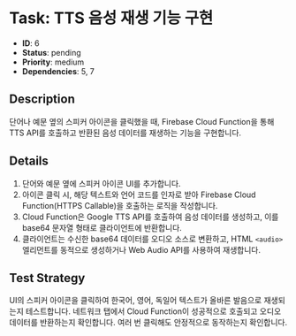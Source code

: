 # Task: TTS 음성 재생 기능 구현

- **ID**: 6
- **Status**: pending
- **Priority**: medium
- **Dependencies**: 5, 7

## Description
단어나 예문 옆의 스피커 아이콘을 클릭했을 때, Firebase Cloud Function을 통해 TTS API를 호출하고 반환된 음성 데이터를 재생하는 기능을 구현합니다.

## Details
1. 단어와 예문 옆에 스피커 아이콘 UI를 추가합니다.
2. 아이콘 클릭 시, 해당 텍스트와 언어 코드를 인자로 받아 Firebase Cloud Function(HTTPS Callable)을 호출하는 로직을 작성합니다.
3. Cloud Function은 Google TTS API를 호출하여 음성 데이터를 생성하고, 이를 base64 문자열 형태로 클라이언트에 반환합니다.
4. 클라이언트는 수신한 base64 데이터를 오디오 소스로 변환하고, HTML `<audio>` 엘리먼트를 동적으로 생성하거나 Web Audio API를 사용하여 재생합니다.

## Test Strategy
UI의 스피커 아이콘을 클릭하여 한국어, 영어, 독일어 텍스트가 올바른 발음으로 재생되는지 테스트합니다. 네트워크 탭에서 Cloud Function이 성공적으로 호출되고 오디오 데이터를 반환하는지 확인합니다. 여러 번 클릭해도 안정적으로 동작하는지 확인합니다. 